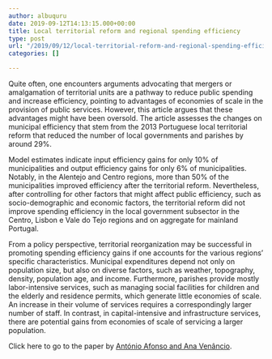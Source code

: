 ```yaml
---
author: albuquru
date: 2019-09-12T14:13:15.000+00:00
title: Local territorial reform and regional spending efficiency
type: post
url: "/2019/09/12/local-territorial-reform-and-regional-spending-efficiency/"
categories: []

---
```

Quite often, one encounters arguments advocating that mergers or amalgamation of territorial units are a pathway to reduce public spending and increase efficiency, pointing to advantages of economies of scale in the provision of public services. However, this article argues that these advantages might have been oversold. The article assesses the changes on municipal efficiency that stem from the 2013 Portuguese local territorial reform that reduced the number of local governments and parishes by around 29%.

Model estimates indicate input efficiency gains for only 10% of municipalities and output efficiency gains for only 6% of municipalities. Notably, in the Alentejo and Centro regions, more than 50% of the municipalities improved efficiency after the territorial reform. Nevertheless, after controlling for other factors that might affect public efficiency, such as socio-demographic and economic factors, the territorial reform did not improve spending efficiency in the local government subsector in the Centro, Lisbon e Vale do Tejo regions and on aggregate for mainland Portugal.

From a policy perspective, territorial reorganization may be successful in promoting spending efficiency gains if one accounts for the various regions’ specific characteristics. Municipal expenditures depend not only on population size, but also on diverse factors, such as weather, topography, density, population age, and income. Furthermore, parishes provide mostly labor-intensive services, such as managing social facilities for children and the elderly and residence permits, which generate little economies of scale. An increase in their volume of services requires a correspondingly larger number of staff. In contrast, in capital-intensive and infrastructure services, there are potential gains from economies of scale of servicing a larger population.

Click here to go to the paper by [António Afonso and Ana Venâncio](https://ideas.repec.org/p/ise/remwps/wp0712019.html).